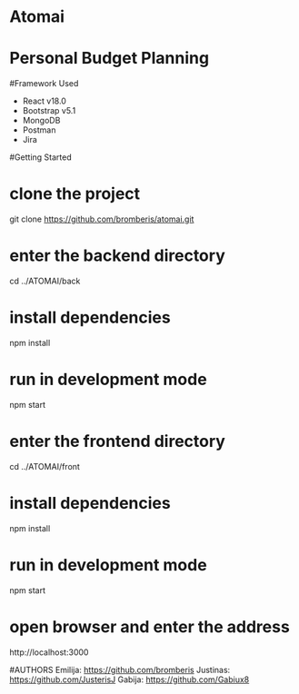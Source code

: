 # Atomai
# Personal Budget Planning

#Framework Used
* React v18.0
* Bootstrap v5.1
* MongoDB
* Postman
* Jira

#Getting Started

# clone the project
git clone https://github.com/bromberis/atomai.git

# enter the backend directory
cd ../ATOMAI/back

# install dependencies
npm install

# run in development mode
npm start

# enter the frontend directory
cd ../ATOMAI/front

# install dependencies
npm install

# run in development mode
npm start

# open browser and enter the address
http://localhost:3000

#AUTHORS
Emilija: https://github.com/bromberis
Justinas: https://github.com/JusterisJ
Gabija: https://github.com/Gabiux8
